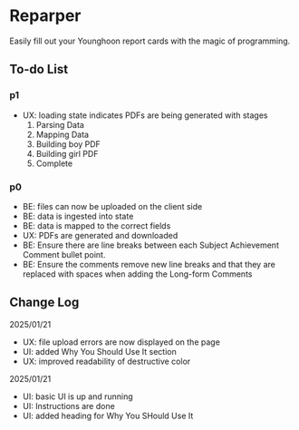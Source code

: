 # Reparper

Easily fill out your Younghoon report cards with the magic of programming.

## To-do List

### p1

-   UX: loading state indicates PDFs are being generated with stages
    1. Parsing Data
    2. Mapping Data
    3. Building boy PDF
    4. Building girl PDF
    5. Complete

### p0

-   BE: files can now be uploaded on the client side
-   BE: data is ingested into state
-   BE: data is mapped to the correct fields
-   UX: PDFs are generated and downloaded
-   BE: Ensure there are line breaks between each Subject Achievement Comment bullet point.
-   BE: Ensure the comments remove new line breaks and that they are replaced with spaces when adding the Long-form Comments

## Change Log

2025/01/21

-   UX: file upload errors are now displayed on the page
-   UI: added Why You Should Use It section
-   UX: improved readability of destructive color

2025/01/21

-   UI: basic UI is up and running
-   UI: Instructions are done
-   UI: added heading for Why You SHould Use It
